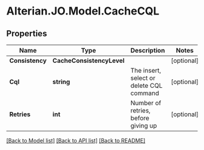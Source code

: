# Alterian.JO.Model.CacheCQL

## Properties

Name | Type | Description | Notes
------------ | ------------- | ------------- | -------------
**Consistency** | **CacheConsistencyLevel** |  | [optional] 
**Cql** | **string** | The insert, select or delete CQL command | [optional] 
**Retries** | **int** | Number of retries, before giving up | [optional] 

[[Back to Model list]](../README.md#documentation-for-models) [[Back to API list]](../README.md#documentation-for-api-endpoints) [[Back to README]](../README.md)

